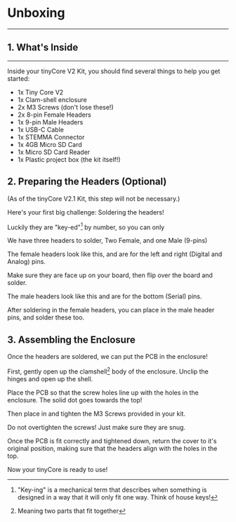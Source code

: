 # Unboxing
---

## 1. What's Inside
---

Inside your tinyCore V2 Kit, you should find several things to help you get started:

- 1x Tiny Core V2
- 1x Clam-shell enclosure
- 2x M3 Screws (don't lose these!)
- 2x 8-pin Female Headers
- 1x 9-pin Male Headers
- 1x USB-C Cable
- 1x STEMMA Connector
- 1x 4GB Micro SD Card
- 1x Micro SD Card Reader
- 1x Plastic project box (the kit itself!)

## 2. Preparing the Headers (Optional) 

(As of the tinyCore V2.1 Kit, this step will not be necessary.)

Here's your first big challenge: Soldering the headers!

Luckily they are "key-ed"[^1] by number, so you can only 

[^1]: "Key-ing" is a mechanical term that describes when something is designed in a way that it will only fit one way. Think of house keys!

We have three headers to solder, Two Female, and one Male (9-pins)

The female headers look like this, and are for the left and right (Digital and Analog) pins. 

Make sure they are face up on your board, then flip over the board and solder.

The male headers look like this and are for the bottom (Serial) pins. 

After soldering in the female headers, you can place in the male header pins, and solder these too. 

## 3. Assembling the Enclosure

Once the headers are soldered, we can put the PCB in the enclosure!

First, gently open up the clamshell[^2] body of the enclosure. Unclip the hinges and open up the shell. 

[^2]: Meaning two parts that fit together

Place the PCB so that the screw holes line up with the holes in the enclosure. The solid dot goes towards the top!

Then place in and tighten the M3 Screws provided in your kit.

Do not overtighten the screws! Just make sure they are snug.

Once the PCB is fit correctly and tightened down, return the cover to it's original position, making sure that the headers align with the holes in the top.

Now your tinyCore is ready to use!